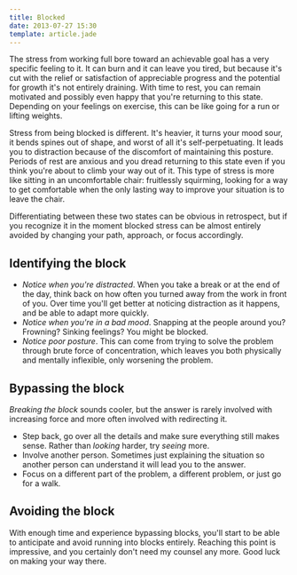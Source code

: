 ```yaml
---
title: Blocked
date: 2013-07-27 15:30
template: article.jade
---
```


The stress from working full bore toward an achievable goal has a very specific feeling to it. It can burn and it can leave you tired, but because it's cut with the relief or satisfaction of appreciable progress and the potential for growth it's not entirely draining. With time to rest, you can remain motivated and possibly even happy that you're returning to this state. Depending on your feelings on exercise, this can be like going for a run or lifting weights.

Stress from being blocked is different. It's heavier, it turns your mood sour, it bends spines out of shape, and worst of all it's self-perpetuating. It leads you to distraction because of the discomfort of maintaining this posture. Periods of rest are anxious and you dread returning to this state even if you think you're about to climb your way out of it. This type of stress is more like sitting in an uncomfortable chair: fruitlessly squirming, looking for a way to get comfortable when the only lasting way to improve your situation is to leave the chair.

Differentiating between these two states can be obvious in retrospect, but if you recognize it in the moment blocked stress can be almost entirely avoided by changing your path, approach, or focus accordingly.

## Identifying the block

* *Notice when you're distracted*. When you take a break or at the end of the day, think back on how often you turned away from the work in front of you. Over time you'll get better at noticing distraction as it happens, and be able to adapt more quickly.
* *Notice when you're in a bad mood*. Snapping at the people around you? Frowning? Sinking feelings? You might be blocked.
* *Notice poor posture*. This can come from trying to solve the problem through brute force of concentration, which leaves you both physically and mentally inflexible, only worsening the problem.

## Bypassing the block

*Breaking the block* sounds cooler, but the answer is rarely involved with increasing force and more often involved with redirecting it.

* Step back, go over all the details and make sure everything still makes sense. Rather than *looking* harder, try *seeing* more.
* Involve another person. Sometimes just explaining the situation so another person can understand it will lead you to the answer.
* Focus on a different part of the problem, a different problem, or just go for a walk.

## Avoiding the block

With enough time and experience bypassing blocks, you'll start to be able to anticipate and avoid running into blocks entirely. Reaching this point is impressive, and you certainly don't need my counsel any more. Good luck on making your way there.

